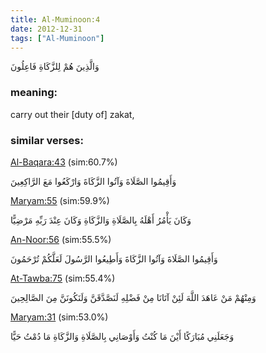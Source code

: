 ```yaml
---
title: Al-Muminoon:4
date: 2012-12-31
tags: ["Al-Muminoon"]
---
```

وَالَّذِينَ هُمْ لِلزَّكَاةِ فَاعِلُونَ
### meaning: 
carry out their [duty of] zakat,
### similar verses: 

[Al-Baqara:43](/2/43) (sim:60.7%)

وَأَقِيمُوا الصَّلَاةَ وَآتُوا الزَّكَاةَ وَارْكَعُوا مَعَ الرَّاكِعِينَ

[Maryam:55](/19/55) (sim:59.9%)

وَكَانَ يَأْمُرُ أَهْلَهُ بِالصَّلَاةِ وَالزَّكَاةِ وَكَانَ عِنْدَ رَبِّهِ مَرْضِيًّا

[An-Noor:56](/24/56) (sim:55.5%)

وَأَقِيمُوا الصَّلَاةَ وَآتُوا الزَّكَاةَ وَأَطِيعُوا الرَّسُولَ لَعَلَّكُمْ تُرْحَمُونَ

[At-Tawba:75](/9/75) (sim:55.4%)

وَمِنْهُمْ مَنْ عَاهَدَ اللَّهَ لَئِنْ آتَانَا مِنْ فَضْلِهِ لَنَصَّدَّقَنَّ وَلَنَكُونَنَّ مِنَ الصَّالِحِينَ

[Maryam:31](/19/31) (sim:53.0%)

وَجَعَلَنِي مُبَارَكًا أَيْنَ مَا كُنْتُ وَأَوْصَانِي بِالصَّلَاةِ وَالزَّكَاةِ مَا دُمْتُ حَيًّا
